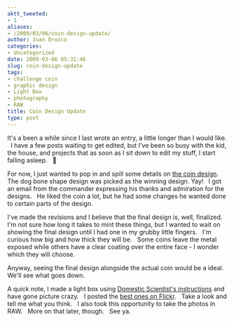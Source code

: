 ```yaml
---
aktt_tweeted:
- 1
aliases:
- /2009/03/06/coin-design-update/
author: Juan Orozco
categories:
- Uncategorized
date: 2009-03-06 05:31:46
slug: coin-design-update
tags:
- challenge coin
- graphic design
- Light Box
- photography
- RAW
title: Coin Design Update
type: post
---
```


It's a been a while since I last wrote an entry, a little longer than I would like.   I have a few posts waiting to get edited, but I've been so busy with the kid, the house, and projects that as soon as I sit down to edit my stuff, I start falling asleep.   🙂

For now, I just wanted to pop in and spill some details on [the coin design][1].   The dog bone shape design was picked as the winning design. Yay!   I got an email from the commander expressing his thanks and admiration for the designs.   He liked the coin a lot, but he had some changes he wanted done to certain parts of the design.

I've made the revisions and I believe that the final design is, well, finalized.   I'm not sure how long it takes to mint these things, but I wanted to wait on showing the final design until I had one in my grubby little fingers.   I'm curious how big and how thick they will be.   Some coins leave the metal exposed while others have a clear coating over the entire face - I wonder which they will choose.

Anyway, seeing the final design alongside the actual coin would be a ideal.   We'll see what goes down.

A quick note, I made a light box using <a href="http://www.thedomesticscientist.com/2008/07/15/quick-and-dirty-lightbox-tutorial/" target="_blank" rel="noopener noreferrer">Domestic Scientist's instructions</a> and have gone picture crazy.   I posted the <a href="http://www.flickr.com/photos/theguamaso/" target="_blank" rel="noopener noreferrer">best ones on Flickr</a>.   Take a look and tell me what you think.   I also took this opportunity to take the photos in RAW.   More on that later, though.   See ya.

[1]: http://guamaso.com/2009/02/16/challenge-coin-design-contest